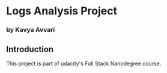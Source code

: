 # Logs Analysis Project

### by Kavya Avvari

## Introduction

This project is part of udacity's Full Stack Nanodegree course. 
